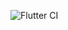 ![Flutter CI](https://github.com/PixelFoxGames/game-app/workflows/Flutter%20CI/badge.svg?branch=flutter)
